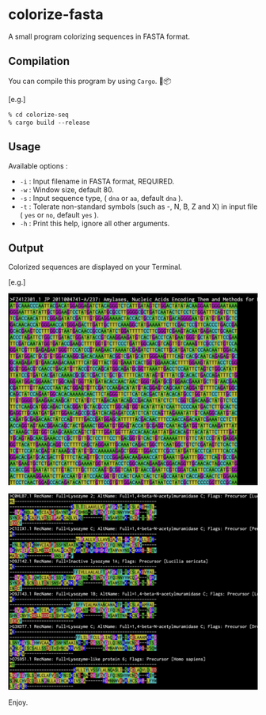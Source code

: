 # colorize-fasta
A small program colorizing sequences in FASTA format.

## Compilation 

You can compile this program by using `Cargo`. 🦀📦 

[e.g.] 

``` 
% cd colorize-seq 
% cargo build --release
``` 

## Usage 

Available options : 

* `-i` : Input filename in FASTA format, REQUIRED. 
* `-w` : Window size, default 80. 
* `-s` : Input sequence type, ( `dna` or `aa`, default `dna` ). 
* `-t` : Tolerate non-standard symbols (such as -, N, B, Z and X) in input file ( `yes` or `no`, default `yes` ). 
* `-h` : Print this help, ignore all other arguments. 

## Output 

Colorized sequences are displayed on your Terminal. 

[e.g.] 

![Readme Img 1](./img/readme_image_1.png) 

![Readme Img 2](./img/readme_image_2.png) 

Enjoy. 

